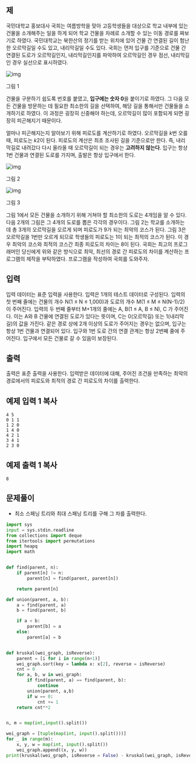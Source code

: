## 제

국민대학교 홍보대사 국희는 여름방학을 맞아 고등학생들을 대상으로 학교 내부에 있는 건물을 소개해주는 일을 하게 되어 학교 건물을 차례로 소개할 수 있는 이동 경로를 짜보기로 하였다. 국민대학교는 북한산의 정기를 받는 위치에 있어 건물 간 연결된 길이 험난한 오르막길일 수도 있고, 내리막길일 수도 있다. 국희는 먼저 입구를 기준으로 건물 간 연결된 도로가 오르막길인지, 내리막길인지를 파악하여 오르막길인 경우 점선, 내리막길인 경우 실선으로 표시하였다.

![img](https://onlinejudgeimages.s3-ap-northeast-1.amazonaws.com/problem/13418/F1.png)

그림 1

건물을 구분하기 쉽도록 번호를 붙였고, **입구에는 숫자 0**을 붙이기로 하였다. 그 다음 모든 건물을 방문하는 데 필요한 최소한의 길을 선택하여, 해당 길을 통해서만 건물들을 소개하기로 하였다. 이 과정은 굉장히 신중해야 하는데, 오르막길이 많이 포함되게 되면 굉장히 피곤해지기 때문이다.

얼마나 피곤해지는지 알아보기 위해 피로도를 계산하기로 하였다. 오르막길을 *k*번 오를 때, 피로도는 *k*2이 된다. 피로도의 계산은 최초 조사된 길을 기준으로만 한다. 즉, 내리막길로 내려갔다 다시 올라올 때 오르막길이 되는 경우는 **고려하지 않는다**. 입구는 항상 1번 건물과 연결된 도로를 가지며, 출발은 항상 입구에서 한다.

![img](https://onlinejudgeimages.s3-ap-northeast-1.amazonaws.com/problem/13418/F2.png)

그림 2

![img](https://onlinejudgeimages.s3-ap-northeast-1.amazonaws.com/problem/13418/F3.png)

그림 3

그림 1에서 모든 건물을 소개하기 위해 거쳐야 할 최소한의 도로는 4개임을 알 수 있다. 다음 2개의 그림은 그 4개의 도로를 뽑은 각각의 경우이다. 그림 2는 학교를 소개하는 데 총 3개의 오르막길을 오르게 되며 피로도가 9가 되는 최악의 코스가 된다. 그림 3은 오르막길을 1번만 오르게 되므로 학생들의 피로도는 1이 되는 최적의 코스가 된다. 이 경우 최악의 코스와 최적의 코스간 최종 피로도의 차이는 8이 된다. 국희는 최고의 프로그래머인 당신에게 위와 같은 방식으로 최악, 최선의 경로 간 피로도의 차이를 계산하는 프로그램의 제작을 부탁하였다. 프로그램을 작성하여 국희를 도와주자.

## 입력

입력 데이터는 표준 입력을 사용한다. 입력은 1개의 테스트 데이터로 구성된다. 입력의 첫 번째 줄에는 건물의 개수 N(1 ≤ N ≤ 1,000)과 도로의 개수 M(1 ≤ M ≤ N(N-1)/2) 이 주어진다. 입력의 두 번째 줄부터 M+1개의 줄에는 A, B(1 ≤ A, B ≤ N), C 가 주어진다. 이는 A와 B 건물에 연결된 도로가 있다는 뜻이며, C는 0(오르막길) 또는 1(내리막길)의 값을 가진다. 같은 경로 상에 2개 이상의 도로가 주어지는 경우는 없으며, 입구는 항상 1번 건물과 연결되어 있다. 입구와 1번 도로 간의 연결 관계는 항상 2번째 줄에 주어진다. 입구에서 모든 건물로 갈 수 있음이 보장된다.

## 출력

출력은 표준 출력을 사용한다. 입력받은 데이터에 대해, 주어진 조건을 만족하는 최악의 경로에서의 피로도와 최적의 경로 간 피로도의 차이를 출력한다.

## 예제 입력 1 복사

```
4 5
0 1 1
1 2 0
1 4 0
4 2 1
3 4 1
2 3 0
```

## 예제 출력 1 복사

```
8
```

## 문제풀이
- 최소 스패닝 트리와 최대 스패닝 트리를 구해 그 차를 출력한다.

```python
import sys
input = sys.stdin.readline
from collections import deque
from itertools import permutations
import heapq
import math


def find(parent, n):
    if parent[n] != n:
        parent[n] = find(parent, parent[n])

    return parent[n]

def union(parent, a, b):
    a = find(parent, a)
    b = find(parent, b)

    if a < b:
        parent[b] = a
    else:
        parent[a] = b


def kruskal(wei_graph, isReverse):
    parent = [i for i in range(n+1)]
    wei_graph.sort(key = lambda x: x[2], reverse = isReverse)
    cnt = 0
    for a, b, w in wei_graph:
        if find(parent, a) == find(parent, b):
            continue
        union(parent, a,b)
        if w == 0:
            cnt += 1
    return cnt**2


n, m = map(int,input().split())

wei_graph = [tuple(map(int, input().split()))]
for _ in range(m):
    x, y, w = map(int, input().split())
    wei_graph.append((x, y, w))
print(kruskal(wei_graph, isReverse = False) - kruskal(wei_graph, isReverse = True))
```
